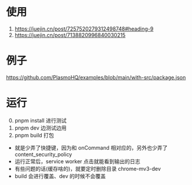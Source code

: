 # 使用
1. https://juejin.cn/post/7257520279312498748#heading-9
2. https://juejin.cn/post/7138820996840030215

# 例子
https://github.com/PlasmoHQ/examples/blob/main/with-src/package.json


# 运行
0. pnpm install 进行测试
1. pnpm dev 边测试边用
2. pnpm build 打包


- 就是少弄了快捷键，因为和 onCommand 相对应的，另外也少弄了content_security_policy
- 运行正常后，service worker 点击就能看到输出的日志
- 有些问题的话(缓存啥的)，就要定时删除目录 chrome-mv3-dev
- build 会进行覆盖、dev 的时候不会覆盖
